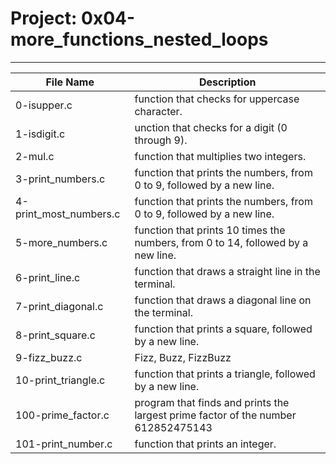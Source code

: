 # Project: 0x04-more_functions_nested_loops
---
|File Name|Description|
|-----------|-----------|
|0-isupper.c|function that checks for uppercase character.|
|1-isdigit.c|unction that checks for a digit (0 through 9).|
|2-mul.c|function that multiplies two integers.|
|3-print_numbers.c|function that prints the numbers, from 0 to 9, followed by a new line.|
|4-print_most_numbers.c|function that prints the numbers, from 0 to 9, followed by a new line.|
|5-more_numbers.c|function that prints 10 times the numbers, from 0 to 14, followed by a new line.|
|6-print_line.c|function that draws a straight line in the terminal.|
|7-print_diagonal.c|function that draws a diagonal line on the terminal.|
|8-print_square.c|function that prints a square, followed by a new line.|
|9-fizz_buzz.c|Fizz, Buzz, FizzBuzz
|10-print_triangle.c|function that prints a triangle, followed by a new line.|
|100-prime_factor.c|program that finds and prints the largest prime factor of the number 612852475143|
|101-print_number.c|function that prints an integer.|
